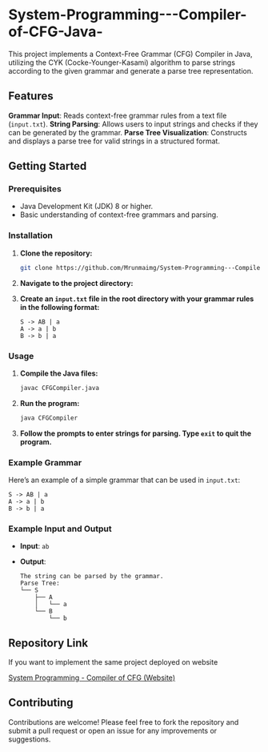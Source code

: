 # System-Programming---Compiler-of-CFG-Java-




This project implements a Context-Free Grammar (CFG) Compiler in Java, utilizing the CYK (Cocke-Younger-Kasami) algorithm to parse strings according to the given grammar and generate a parse tree representation.

## Features

**Grammar Input**: Reads context-free grammar rules from a text file (`input.txt`).
**String Parsing**: Allows users to input strings and checks if they can be generated by the grammar.
**Parse Tree Visualization**: Constructs and displays a parse tree for valid strings in a structured format.

## Getting Started

### Prerequisites

- Java Development Kit (JDK) 8 or higher.
- Basic understanding of context-free grammars and parsing.

### Installation

1. **Clone the repository:**

   ```bash
   git clone https://github.com/Mrunmaimg/System-Programming---Compiler-of-CFG-Java-.git
   ```

2. **Navigate to the project directory:**

  

3. **Create an `input.txt` file in the root directory with your grammar rules in the following format:**

   ```
   S -> AB | a
   A -> a | b
   B -> b | a
   ```

### Usage

1. **Compile the Java files:**

   ```bash
   javac CFGCompiler.java
   ```

2. **Run the program:**

   ```bash
   java CFGCompiler
   ```

3. **Follow the prompts to enter strings for parsing. Type `exit` to quit the program.**

### Example Grammar

Here’s an example of a simple grammar that can be used in `input.txt`:

```
S -> AB | a
A -> a | b
B -> b | a
```

### Example Input and Output

- **Input**: `ab`

- **Output**:
  ```
  The string can be parsed by the grammar.
  Parse Tree:
  └── S
      ├── A
      │   └── a
      └── B
          └── b
  ```


## Repository Link

If you want to implement the same project deployed on website

[System Programming - Compiler of CFG (Website)](https://github.com/Mrunmaimg/System-Programming---Compiler-for-CFG-Website-)



## Contributing

Contributions are welcome! Please feel free to fork the repository and submit a pull request or open an issue for any improvements or suggestions.





